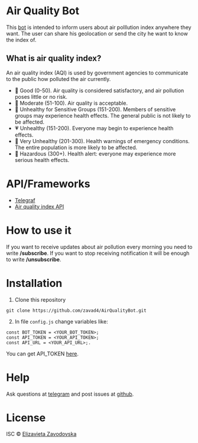 # Air Quality Bot 
This [bot](https://t.me/AirIndexBot) is intended to inform users about air polllution index anywhere they want. The user can share his geolocation or send the city he want to know the index of.

## What is air quality index?
An air quality index (AQI) is used by government agencies to communicate to the public how polluted the air currently.
* 💚 Good (0-50).
Air quality is considered satisfactory, and air pollution poses little or no risk.
* 💛 Moderate (51-100).
Air quality is acceptable. 
* 🧡 Unhealthy for Sensitive Groups (151-200).
Members of sensitive groups may experience health effects. The general public is not likely to be affected.
* 💗 Unhealthy (151-200).
Everyone may begin to experience health effects.
* 💜 Very Unhealthy (201-300).
Health warnings of emergency conditions. The entire population is more likely to be affected.
* 🖤 Hazardous (300+).
Health alert: everyone may experience more serious health effects.

# API/Frameworks
* [Telegraf](https://telegraf.js.org/#/)
* [Air quality index API](https://aqicn.org/api/)

# How to use it
If you want to receive updates about air pollution every morning you need to write **/subscribe**. If you want to stop receiving notification it will be enough to write **/unsubscribe**.

# Installation 
1. Clone this repository 
```
git clone https://github.com/zavad4/AirQualityBot.git
```
2. In file ```config.js``` change variables like: 
```
const BOT_TOKEN = <YOUR_BOT_TOKEN>;
const API_TOKEN = <YOUR_API_TOKEN>;
const API_URL = <YOUR_API_URL>;.
```
You can get API_TOKEN [here](https://aqicn.org/data-platform/token/#/).
# Help
Ask questions at [telegram](https://t.me/zavad4) and post issues at [github](https://github.com/zavad4/AirQualityBot/issues).

# License
ISC © [Elizavieta Zavodovska](https://github.com/zavad4)
